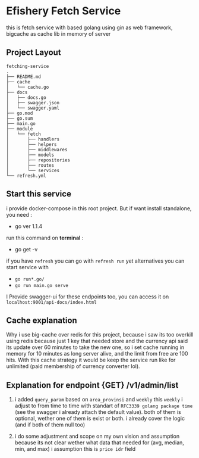 # Efishery Fetch Service

this is fetch service with based golang using gin as web framework, bigcache as cache lib in memory of server

## Project Layout
```
fetching-service
.
├── README.md
├── cache
│   └── cache.go
├── docs
│   ├── docs.go
│   ├── swagger.json
│   └── swagger.yaml
├── go.mod
├── go.sum
├── main.go
├── module
│   └── fetch
│       ├── handlers
│       ├── helpers
│       ├── middlewares
│       ├── models
│       ├── repositories
│       ├── routes
│       └── services
└── refresh.yml
```

## Start this service
i provide docker-compose in this root project. But if want install standalone, you need :
- go ver 1.1.4

run this command on **terminal** :
- go get -v

if you have `refresh` you can go with `refresh run` yet alternatives you can start service with 
- `go run*.go/`
- `go run main.go serve`

I Provide swagger-ui for these endpoints too, you can access it on 
`localhost:9001/api-docs/index.html` 


## Cache explanation
Why i use big-cache over redis for this project, because i saw its too overkill using redis because just 1 key that needed store and the currency api said its update over 60 minutes to take the new one, so i set cache running in memory for 10 minutes as long server alive, and the limit from free are 100 hits. With this cache strategy it would be keep the service run like for unlimited (paid membership of currency converter lol).

## Explanation for endpoint {GET} /v1/admin/list
1. i added `query_param` based on `area_provinsi` and `weekly` this `weekly` i adjust to from time to time with standart of `RFC3339 golang package time` (see the swagger i already attach the default value). both of them is optional, wether one of them is exist or both. i already cover the logic (and if both of them null too) 

2. i do some adjustment and scope on my own vision and assumption because its not clear wether what data that needed for (avg, median, min, and max) i assumption this is `price idr` field


